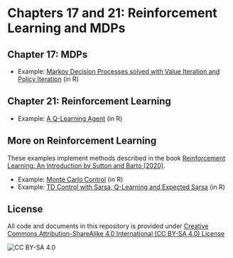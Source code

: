 <!-- #region -->
# Chapters 17 and 21: Reinforcement Learning and MDPs

## Chapter 17: MDPs

* Example: [Markov Decision Processes solved with Value Iteration and Policy Iteration](https://mhahsler.github.io/CS7320-AI/RL/MDP.html) (in R)

## Chapter 21: Reinforcement Learning
* Example: [A Q-Learning Agent](https://mhahsler.github.io/CS7320-AI/RL/QLearning.html) (in R)

## More on Reinforcement Learning

These examples implement methods described in 
the book [Reinforcement Learning: An Introduction
by Sutton and Barto (2020)](http://incompleteideas.net/book/the-book-2nd.html).

* Example: [Monte Carlo Control](https://mhahsler.github.io/CS7320-AI/RL/MC-Control.html) (in R)
* Example: [TD Control with Sarsa, Q-Learning and Expected Sarsa](https://mhahsler.github.io/CS7320-AI/RL/TD-Control.html) (in R)

## License
All code and documents in this repository is provided under [Creative Commons Attribution-ShareAlike 4.0 International (CC BY-SA 4.0) License](https://creativecommons.org/licenses/by-sa/4.0/)

![CC BY-SA 4.0](https://licensebuttons.net/l/by-sa/3.0/88x31.png)
<!-- #endregion -->

